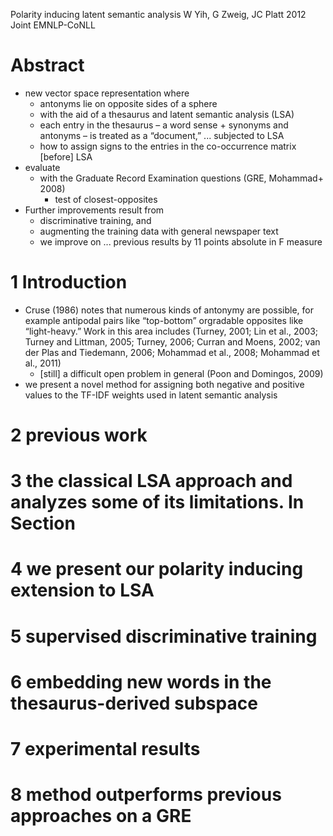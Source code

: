 Polarity inducing latent semantic analysis
W Yih, G Zweig, JC Platt
2012 Joint EMNLP-CoNLL

# Abstract

* new vector space representation where
  * antonyms lie on opposite sides of a sphere
  * with the aid of a thesaurus and latent semantic analysis (LSA)
  * each entry in the thesaurus – a word sense + synonyms and antonyms – is
    treated as a “document,” ...  subjected to LSA
  * how to assign signs to the entries in the co-occurrence matrix [before] LSA
* evaluate
  * with the Graduate Record Examination questions (GRE, Mohammad+ 2008)
    * test of closest-opposites
* Further improvements result from
    * discriminative training, and
    * augmenting the training data with general newspaper text
    * we improve on ... previous results by 11 points absolute in F measure

# 1 Introduction

* Cruse (1986) notes that numerous kinds of antonymy are possible, for example
  antipodal pairs like “top-bottom” orgradable opposites like “light-heavy.”
  Work in this area includes (Turney, 2001; Lin et al., 2003; Turney and
  Littman, 2005; Turney, 2006; Curran and Moens, 2002; van der Plas and
  Tiedemann, 2006; Mohammad et al., 2008; Mohammad et al., 2011)
  * [still] a difficult open problem in general (Poon and Domingos, 2009)
* we present a novel method for assigning both negative and positive values
  to the TF-IDF weights used in latent semantic analysis

# 2 previous work

# 3 the classical LSA approach and analyzes some of its limitations. In Section

# 4 we present our polarity inducing extension to LSA

# 5 supervised discriminative training

# 6 embedding new words in the thesaurus-derived subspace

# 7 experimental results

# 8 method outperforms previous approaches on a GRE
